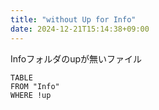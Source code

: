 ```yaml
---
title: "without Up for Info"
date: 2024-12-21T15:14:38+09:00
---
```

Infoフォルダのupが無いファイル
```dataview
TABLE
FROM "Info"
WHERE !up
```

